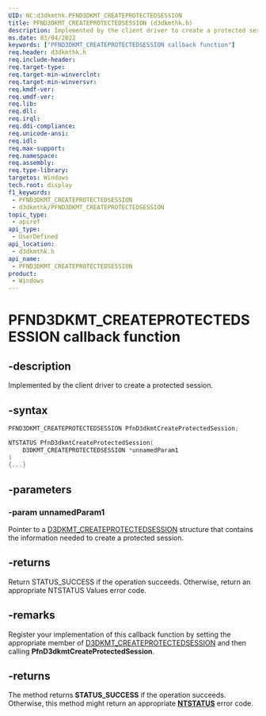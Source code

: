 ```yaml
---
UID: NC:d3dkmthk.PFND3DKMT_CREATEPROTECTEDSESSION
title: PFND3DKMT_CREATEPROTECTEDSESSION (d3dkmthk.h)
description: Implemented by the client driver to create a protected session.
ms.date: 03/04/2022
keywords: ["PFND3DKMT_CREATEPROTECTEDSESSION callback function"]
req.header: d3dkmthk.h
req.include-header: 
req.target-type: 
req.target-min-winverclnt: 
req.target-min-winversvr: 
req.kmdf-ver: 
req.umdf-ver: 
req.lib: 
req.dll: 
req.irql: 
req.ddi-compliance: 
req.unicode-ansi: 
req.idl: 
req.max-support: 
req.namespace: 
req.assembly: 
req.type-library: 
targetos: Windows
tech.root: display
f1_keywords:
 - PFND3DKMT_CREATEPROTECTEDSESSION
 - d3dkmthk/PFND3DKMT_CREATEPROTECTEDSESSION
topic_type:
 - apiref
api_type:
 - UserDefined
api_location:
 - d3dkmthk.h
api_name:
 - PFND3DKMT_CREATEPROTECTEDSESSION
product:
 - Windows
---
```


# PFND3DKMT_CREATEPROTECTEDSESSION callback function

## -description

Implemented by the client driver to create a protected session.

## -syntax

```cpp
PFND3DKMT_CREATEPROTECTEDSESSION PfnD3dkmtCreateProtectedSession;

NTSTATUS PfnD3dkmtCreateProtectedSession(
    D3DKMT_CREATEPROTECTEDSESSION *unnamedParam1
)
{...}
```

## -parameters

### -param unnamedParam1

Pointer to a [D3DKMT_CREATEPROTECTEDSESSION](ns-d3dkmthk-_d3dkmt_createprotectedsession.md) structure that contains the information needed to create a protected session.

## -returns

Return STATUS_SUCCESS if the operation succeeds. Otherwise, return an appropriate NTSTATUS Values error code.

## -remarks

Register your implementation of this callback function by setting the appropriate member of [D3DKMT_CREATEPROTECTEDSESSION](ns-d3dkmthk-_d3dkmt_createprotectedsession.md) and then calling **PfnD3dkmtCreateProtectedSession**.

## -returns

The method returns **STATUS_SUCCESS** if the operation succeeds. Otherwise, this method might return an appropriate **[NTSTATUS](/windows-hardware/drivers/kernel/ntstatus-values)** error code.
